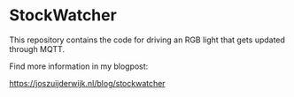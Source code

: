 # StockWatcher

This repository contains the code for driving an RGB light that gets updated through MQTT.

Find more information in my blogpost:

https://joszuijderwijk.nl/blog/stockwatcher
